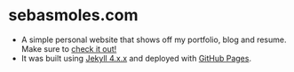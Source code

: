 # sebasmoles.com

- A simple personal website that shows off my portfolio, blog and resume. Make sure to [check it out!](https://sebasmoles.com/)
- It was built using [Jekyll 4.x.x](https://jekyllrb.com/) and deployed with [GitHub Pages](https://pages.github.com/).